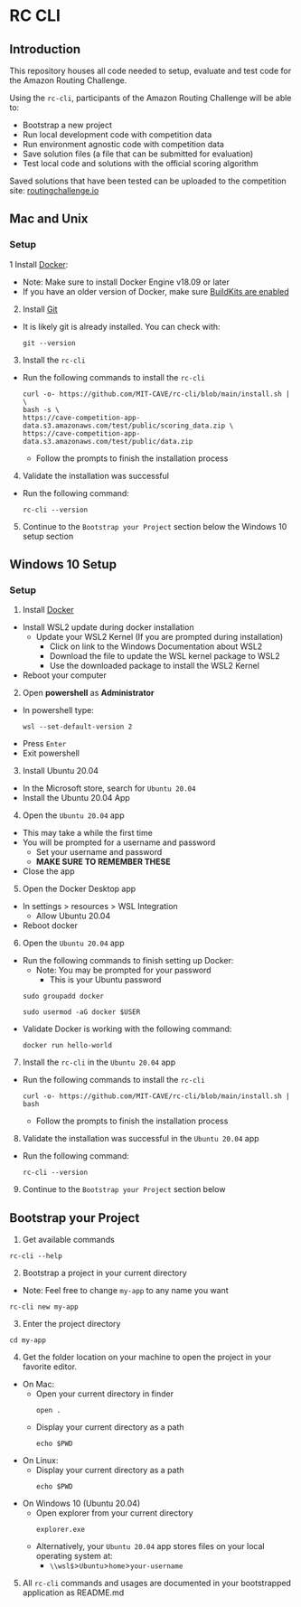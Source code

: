 # RC CLI
## Introduction
This repository houses all code needed to setup, evaluate and test code for the Amazon Routing Challenge.

Using the `rc-cli`, participants of the Amazon Routing Challenge will be able to:
- Bootstrap a new project
- Run local development code with competition data
- Run environment agnostic code with competition data
- Save solution files (a file that can be submitted for evaluation)
- Test local code and solutions with the official scoring algorithm

Saved solutions that have been tested can be uploaded to the competition site: [routingchallenge.io](https://routingchallenge.io)

## Mac and Unix
### Setup
1 Install [Docker](https://docs.docker.com/get-docker/):
  - Note: Make sure to install Docker Engine v18.09 or later
  - If you have an older version of Docker, make sure [BuildKits are enabled](https://docs.docker.com/develop/develop-images/build_enhancements/#to-enable-buildkit-builds)
2) Install [Git](https://git-scm.com)
  - It is likely git is already installed. You can check with:
    ```
    git --version
    ```
3) Install the `rc-cli`
  - Run the following commands to install the `rc-cli`
    ```
    curl -o- https://github.com/MIT-CAVE/rc-cli/blob/main/install.sh | \
    bash -s \
    https://cave-competition-app-data.s3.amazonaws.com/test/public/scoring_data.zip \
    https://cave-competition-app-data.s3.amazonaws.com/test/public/data.zip
    ```
    - Follow the prompts to finish the installation process
4) Validate the installation was successful
  - Run the following command:
    ```
    rc-cli --version
    ```
5) Continue to the `Bootstrap your Project` section below the Windows 10 setup section

## Windows 10 Setup
### Setup
1) Install [Docker](https://hub.docker.com/editions/community/docker-ce-desktop-windows/)
  - Install WSL2 update during docker installation
    - Update your WSL2 Kernel (If you are prompted during installation)
      - Click on link to the Windows Documentation about WSL2
      - Download the file to update the WSL kernel package to WSL2
      - Use the downloaded package to install the WSL2 Kernel
  - Reboot your computer
2) Open **powershell** as **Administrator**
  - In powershell type:
    ```
    wsl --set-default-version 2
    ```
  - Press `Enter`
  - Exit powershell
3) Install Ubuntu 20.04
  - In the Microsoft store, search for `Ubuntu 20.04`
  - Install the Ubuntu 20.04 App
4) Open the `Ubuntu 20.04` app
  - This may take a while the first time
  - You will be prompted for a username and password
    - Set your username and password
    - **MAKE SURE TO REMEMBER THESE**
  - Close the app
5) Open the Docker Desktop app
  - In settings > resources > WSL Integration
    - Allow Ubuntu 20.04
  - Reboot docker
6) Open the `Ubuntu 20.04` app
  - Run the following commands to finish setting up Docker:
    - Note: You may be prompted for your password
      - This is your Ubuntu password
    ```
    sudo groupadd docker
    ```
    ```
    sudo usermod -aG docker $USER
    ```
  - Validate Docker is working with the following command:
    ```
    docker run hello-world
    ```
7) Install the `rc-cli` in the `Ubuntu 20.04` app
  - Run the following commands to install the `rc-cli`
    ```
    curl -o- https://github.com/MIT-CAVE/rc-cli/blob/main/install.sh | bash
    ```
    - Follow the prompts to finish the installation process
8) Validate the installation was successful in the `Ubuntu 20.04` app
  - Run the following command:
    ```
    rc-cli --version
    ```
9) Continue to the `Bootstrap your Project` section below

## Bootstrap your Project
1) Get available commands
  ```
  rc-cli --help
  ```
2) Bootstrap a project in your current directory
  - Note: Feel free to change `my-app` to any name you want
  ```
  rc-cli new my-app
  ```
3) Enter the project directory
  ```
  cd my-app
  ```
4) Get the folder location on your machine to open the project in your favorite editor.
  - On Mac:
    - Open your current directory in finder
      ```
      open .
      ```
    - Display your current directory as a path
      ```
      echo $PWD
      ```
  - On Linux:
    - Display your current directory as a path
      ```
      echo $PWD
      ```
  - On Windows 10 (Ubuntu 20.04)
    - Open explorer from your current directory
      ```
      explorer.exe
      ```
    - Alternatively, your `Ubuntu 20.04` app stores files on your local operating system at:
      - `\\wsl$`>`Ubuntu`>`home`>`your-username`
5) All `rc-cli` commands and usages are documented in your bootstrapped application as README.md
